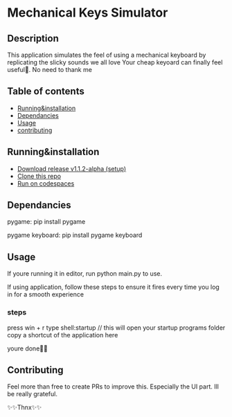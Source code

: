 
# Mechanical Keys Simulator

## Description
This application simulates the feel of using a mechanical keyboard by replicating the slicky sounds we all love
Your cheap keyoard can finally feel useful🙂. No need to thank me

## Table of contents

- [Running&installation](#Running&installation)
- [Dependancies](#Dependancies)
- [Usage](#usage)
- [contributing](#contributing)

## Running&installation

- [Download release v1.1.2-alpha (setup)](https://github.com/VictorCodebase/mechanical-keyboard-simulator/releases/tag/v1.1.2-alpha)  
- [Clone this repo](https://github.com/VictorCodebase/mechanical-keyboard-simulator.git)
- [Run on codespaces](https://github.com/VictorCodebase/mechanical-keyboard-simulator?openIn=GitHub%20Codespaces)

## Dependancies

pygame: pip install pygame  

pygame keyboard: pip install pygame keyboard

## Usage

If youre running it in editor, run python main.py to use.

If using application, follow these steps to ensure it fires every time you log in for a smooth experience
### steps
press win + r
type shell:startup // this will open your startup programs folder
copy a shortcut of the application here

youre done🎉🎉

## Contributing

Feel more than free to create PRs to improve this. Especially the UI part. Ill be really grateful.

✨✨Thnx✨✨

